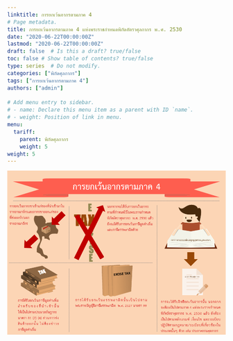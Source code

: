```yaml
---
linktitle: การยกเว้นอากรตามภาค 4
# Page metadata.
title: การยกเว้นอากรตามภาค 4 แห่งพระราชกำหนดพิกัดอัตราศุลกากร พ.ศ. 2530
date: "2020-06-22T00:00:00Z"
lastmod: "2020-06-22T00:00:00Z"
draft: false  # Is this a draft? true/false
toc: false # Show table of contents? true/false
type: series  # Do not modify.
categories: ["พิกัดศุลกากร"]
tags: ["การยกเว้นอากรตามภาค 4"]
authors: ["admin"]

# Add menu entry to sidebar.
# - name: Declare this menu item as a parent with ID `name`.
# - weight: Position of link in menu.
menu:
  tariff:
    parent: พิกัดศุลกากร
    weight: 5
weight: 5
---
```




![การยกเว้นอากรตามภาค 4](../img/part-4.png)
